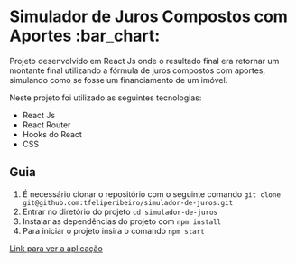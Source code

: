 
<h1>Simulador de Juros Compostos com Aportes :bar_chart:</h1>

<p>Projeto desenvolvido em React Js onde o resultado final era retornar um montante final
  utilizando a fórmula de juros compostos com aportes, simulando como se fosse um financiamento
  de um imóvel.
  
  Neste projeto foi utilizado as seguintes tecnologias:
  
  * React Js
  * React Router
  * Hooks do React 
  * CSS
   
</p>

<h2>Guia</h2>

1. É necessário clonar o repositório com o seguinte comando `git clone git@github.com:tfeliperibeiro/simulador-de-juros.git`
2. Entrar no diretório do projeto `cd simulador-de-juros`
3. Instalar as dependências do projeto com `npm install`
4. Para iniciar o projeto insira o comando `npm start`




<a href="https://simuladorjuroscompostos.netlify.app/">Link para ver a aplicação</a>
